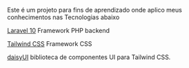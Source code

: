 Este é um projeto para fins de aprendizado onde aplico meus conhecimentos nas Tecnologias abaixo


[Laravel 10](https://laravel.com/) Framework PHP backend

[Tailwind CSS](tailwindcss.com) Framework CSS 

[daisyUI](https://daisyui.com/) biblioteca de componentes UI  para Tailwind CSS.
